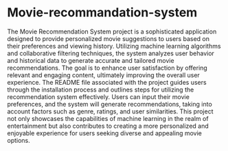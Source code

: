 # Movie-recommandation-system

The Movie Recommendation System project is a sophisticated application designed to provide personalized movie suggestions to users based on their preferences and viewing history. Utilizing machine learning algorithms and collaborative filtering techniques, the system analyzes user behavior and historical data to generate accurate and tailored movie recommendations. The goal is to enhance user satisfaction by offering relevant and engaging content, ultimately improving the overall user experience. The README file associated with the project guides users through the installation process and outlines steps for utilizing the recommendation system effectively. Users can input their movie preferences, and the system will generate recommendations, taking into account factors such as genre, ratings, and user similarities. This project not only showcases the capabilities of machine learning in the realm of entertainment but also contributes to creating a more personalized and enjoyable experience for users seeking diverse and appealing movie options.
